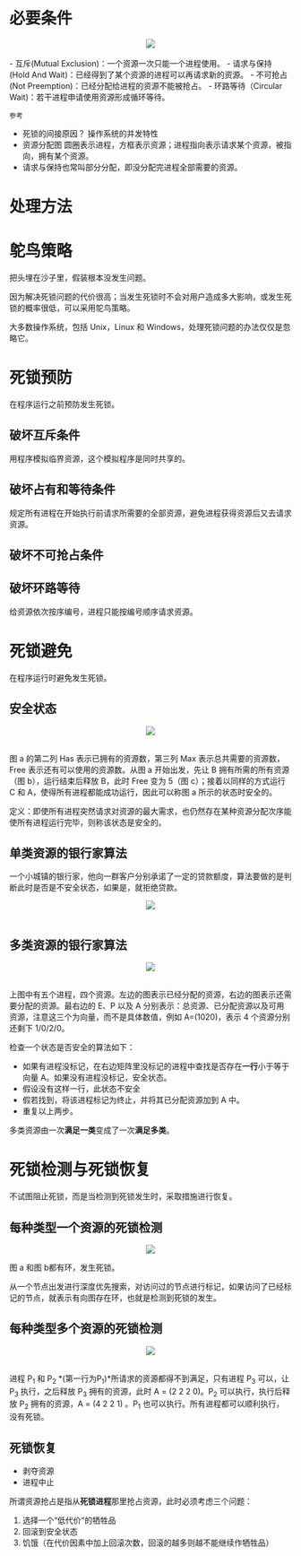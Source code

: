 # 必要条件

<div align="center"> <img src="pics/c037c901-7eae-4e31-a1e4-9d41329e5c3e.png"/> </div><br>
- 互斥(Mutual Exclusion)：一个资源一次只能一个进程使用。
- 请求与保持(Hold And Wait)：已经得到了某个资源的进程可以再请求新的资源。
- 不可抢占(Not Preemption)：已经分配给进程的资源不能被抢占。
- 环路等待（Circular Wait)：若干进程申请使用资源形成循环等待。

`参考`

- 死锁的间接原因？
  操作系统的并发特性
- 资源分配图
圆圈表示进程，方框表示资源；进程指向表示请求某个资源，被指向，拥有某个资源。
- 请求与保持也常叫部分分配，即没分配完进程全部需要的资源。

# 处理方法

# 鸵鸟策略

把头埋在沙子里，假装根本没发生问题。

因为解决死锁问题的代价很高；当发生死锁时不会对用户造成多大影响，或发生死锁的概率很低，可以采用鸵鸟策略。

大多数操作系统，包括 Unix，Linux 和 Windows，处理死锁问题的办法仅仅是忽略它。

# 死锁预防

在程序运行之前预防发生死锁。

## 破坏互斥条件

用程序模拟临界资源，这个模拟程序是同时共享的。

## 破坏占有和等待条件

规定所有进程在开始执行前请求所需要的全部资源，避免进程获得资源后又去请求资源。

## 破坏不可抢占条件

## 破坏环路等待

给资源依次按序编号，进程只能按编号顺序请求资源。

# 死锁避免

在程序运行时避免发生死锁。

## 安全状态

<div align="center"> <img src="pics/ed523051-608f-4c3f-b343-383e2d194470.png"/> </div><br>

图 a 的第二列 Has 表示已拥有的资源数，第三列 Max 表示总共需要的资源数，Free 表示还有可以使用的资源数。从图 a 开始出发，先让 B 拥有所需的所有资源（图 b），运行结束后释放 B，此时 Free 变为 5（图 c）；接着以同样的方式运行 C 和 A，使得所有进程都能成功运行，因此可以称图 a 所示的状态时安全的。

定义：即使所有进程突然请求对资源的最大需求，也仍然存在某种资源分配次序能使所有进程运行完毕，则称该状态是安全的。

## 单类资源的银行家算法

一个小城镇的银行家，他向一群客户分别承诺了一定的贷款额度，算法要做的是判断此时是否是不安全状态，如果是，就拒绝贷款。

<div align="center"> <img src="pics/d160ec2e-cfe2-4640-bda7-62f53e58b8c0.png"/> </div><br>

## 多类资源的银行家算法

<div align="center"> <img src="pics/62e0dd4f-44c3-43ee-bb6e-fedb9e068519.png"/> </div><br>

上图中有五个进程，四个资源。左边的图表示已经分配的资源，右边的图表示还需要分配的资源。最右边的 E、P 以及 A 分别表示：总资源、已分配资源以及可用资源，注意这三个为向量，而不是具体数值，例如 A=(1020)，表示 4 个资源分别还剩下 1/0/2/0。

检查一个状态是否安全的算法如下：

- 如果有进程没标记，在右边矩阵里没标记的进程中查找是否存在**一行**小于等于向量 A。如果没有进程没标记，安全状态。
- 假设没有这样一行，此状态不安全
- 假若找到，将该进程标记为终止，并将其已分配资源加到 A 中。
- 重复以上两步。

多类资源由一次**满足一类**变成了一次**满足多类**。

# 死锁检测与死锁恢复

不试图阻止死锁，而是当检测到死锁发生时，采取措施进行恢复。

## 每种类型一个资源的死锁检测

<div align="center"> <img src="pics/b1fa0453-a4b0-4eae-a352-48acca8fff74.png"/> </div>

图 a 和图 b都有环，发生死锁。

从一个节点出发进行深度优先搜索，对访问过的节点进行标记，如果访问了已经标记的节点，就表示有向图存在环，也就是检测到死锁的发生。

## 每种类型多个资源的死锁检测

<div align="center"> <img src="pics/e1eda3d5-5ec8-4708-8e25-1a04c5e11f48.png"/> </div><br>

进程 P<sub>1</sub> 和 P<sub>2</sub> *(第一行为P<sub>1</sub>)*所请求的资源都得不到满足，只有进程 P<sub>3</sub> 可以，让 P<sub>3</sub> 执行，之后释放 P<sub>3</sub> 拥有的资源，此时 A = (2 2 2 0)。P<sub>2</sub> 可以执行，执行后释放 P<sub>2</sub> 拥有的资源，A = (4 2 2 1) 。P<sub>1</sub> 也可以执行。所有进程都可以顺利执行，没有死锁。

## 死锁恢复
- 剥夺资源
- 进程中止

所谓资源抢占是指从**死锁进程**那里抢占资源，此时必须考虑三个问题：
1. 选择一个“低代价”的牺牲品 
2. 回滚到安全状态 
3. 饥饿（在代价因素中加上回滚次数，回滚的越多则越不能继续作牺牲品）

  


